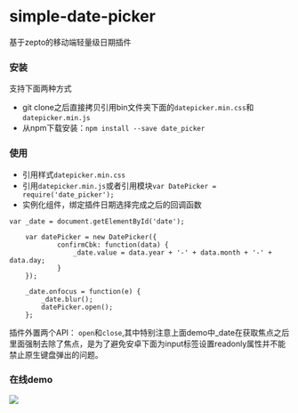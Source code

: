 # simple-date-picker
基于zepto的移动端轻量级日期插件

### 安装
支持下面两种方式
- git clone之后直接拷贝引用bin文件夹下面的`datepicker.min.css`和`datepicker.min.js`
- 从npm下载安装：`npm install --save date_picker`

### 使用
- 引用样式`datepicker.min.css`
- 引用`datepicker.min.js`或者引用模块`var DatePicker = require('date_picker');`
- 实例化组件，绑定插件日期选择完成之后的回调函数
```
var _date = document.getElementById('date');

	var datePicker = new DatePicker({
            confirmCbk: function(data) {
                _date.value = data.year + '-' + data.month + '-' + data.day;
            }
	});

    _date.onfocus = function(e) {
    	_date.blur();
		datePicker.open();
    };
```
插件外置两个API： `open`和`close`,其中特别注意上面demo中_date在获取焦点之后里面强制去除了焦点，是为了避免安卓下面为input标签设置readonly属性并不能禁止原生键盘弹出的问题。

### 在线demo
![](https://segmentfault.com/img/bVtbOs)